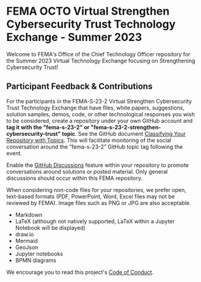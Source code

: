 # FEMA OCTO Virtual Strengthen Cybersecurity Trust Technology Exchange - Summer 2023

Welcome to FEMA's Office of the Chief Technology Officer repository for the Summer 2023 Virtual Technology Exchange focusing on Strengthening Cybersecurity Trust!

## Participant Feedback & Contributions

For the participants in the FEMA-S-23-2 Virtual Strengthen Cybersecurity Trust Technology Exchange that have files, white papers, suggestions, solution samples, demos, code, or other technological responses you wish to be considered, create a repository under your own GitHub account and **tag it with the "fema-s-23-2" or "fema-s-23-2-strengthen-cybersecurity-trust" topic**. See the GitHub document [Classifying Your Repository with Topics](https://docs.github.com/en/github/administering-a-repository/managing-repository-settings/classifying-your-repository-with-topics). This will facilitate monitoring of the social conversation around the “fema-s-23-2” GitHub topic tag following the event.


Enable the [GitHub Discussions](https://docs.github.com/en/discussions/quickstart) feature within your repository to promote conversations around solutions or posted material. Only general discussions should occur within this FEMA repository.

When considering non-code files for your repositories, we prefer open, text-based formats (PDF, PowerPoint, Word, Excel files may not be reviewed by FEMA). Image files such as PNG or JPG are also acceptable.

- Markdown
- LaTeX (although not natively supported, LaTeX within a Jupyter Notebook will be displayed)
- draw.io
- Mermaid
- GeoJson
- Jupyter notebooks
- BPMN diagrams

We encourage you to read this project's [Code of Conduct](CODE_OF_CONDUCT.md).

